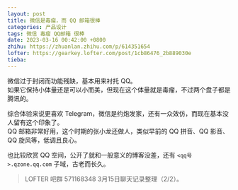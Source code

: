 ```yaml
---
layout: post
title: 微信是毒瘤，而 QQ 邮箱很棒
categories: 产品设计
tags: 微信 毒瘤 QQ邮箱 很棒
date: 2023-03-16 00:42:00 +0800
zhihu: https://zhuanlan.zhihu.com/p/614351654
lofter: https://gearkey.lofter.com/post/1cb86476_2b889030e
tieba: 
---
```


微信过于封闭而功能残缺，基本用来衬托 QQ。  
如果它保持小体量还是可以小而美，但现在这个体量就是毒瘤，不过两个盘子都是腾讯的。

综合体验来说更喜欢 Telegram，微信是约炮发家，还有一众效仿，而现在基本没人留有这个印象了。  
QQ 邮箱非常好用，这个时期的张小龙还做人，类似早前的 QQ 拼音、QQ 影音、QQ 旋风等，低调且良心。

也比较欣赏 QQ 空间，公开了就和一般意义的博客没差，还有 `<qq号>.qzone.qq.com` 子域，古老而长久。

> LOFTER 吧群 571168348 3月15日聊天记录整理（2/2）。